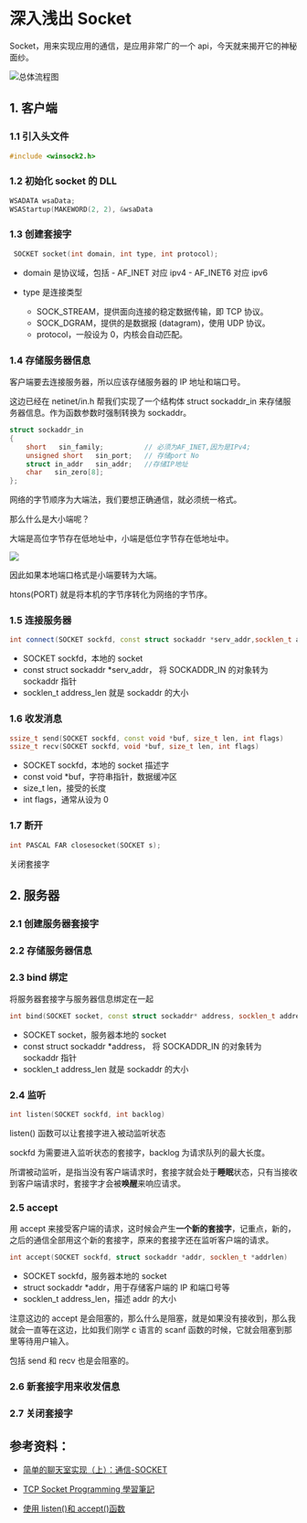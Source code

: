 # 深入浅出 Socket

Socket，用来实现应用的通信，是应用非常广的一个 api，今天就来揭开它的神秘面纱。

![总体流程图](http://upload-images.jianshu.io/upload_images/606862-3476e447d07b243a.png?imageMogr2/auto-orient/strip%7CimageView2/2/w/1240)

## 1. 客户端

### 1.1 引入头文件

```cpp
#include <winsock2.h>
```

### 1.2 初始化 socket 的 DLL

```cpp
WSADATA wsaData;
WSAStartup(MAKEWORD(2, 2), &wsaData
```

### 1.3 创建套接字

```cpp
 SOCKET socket(int domain, int type, int protocol);
```

- domain 是协议域，包括 - AF_INET 对应 ipv4 - AF_INET6 对应 ipv6

- type 是连接类型
  - SOCK_STREAM，提供面向连接的稳定数据传输，即 TCP 协议。
  - SOCK_DGRAM，提供的是数据报 (datagram)，使用 UDP 协议。
  - protocol，一般设为 0，内核会自动匹配。

### 1.4 存储服务器信息

客户端要去连接服务器，所以应该存储服务器的 IP 地址和端口号。

这边已经在 netinet/in.h 帮我们实现了一个结构体 struct sockaddr_in 来存储服务器信息。作为函数参数时强制转换为 sockaddr。

```cpp
struct sockaddr_in
{
    short   sin_family;   		 // 必须为AF_INET,因为是IPv4;
    unsigned short   sin_port;   // 存储port No
    struct in_addr   sin_addr;   //存储IP地址
    char   sin_zero[8];
};
```

网络的字节顺序为大端法，我们要想正确通信，就必须统一格式。

那么什么是大小端呢？

大端是高位字节存在低地址中，小端是低位字节存在低地址中。

![](http://upload-images.jianshu.io/upload_images/606862-b9d4700d7bcf5e45.png?imageMogr2/auto-orient/strip%7CimageView2/2/w/1240)

因此如果本地端口格式是小端要转为大端。

htons(PORT) 就是将本机的字节序转化为网络的字节序。

### 1.5 连接服务器

```cpp
int connect(SOCKET sockfd, const struct sockaddr *serv_addr,socklen_t addrlen)
```

- SOCKET sockfd，本地的 socket
- const struct sockaddr \*serv_addr， 将 SOCKADDR_IN 的对象转为 sockaddr 指针
- socklen_t address_len 就是 sockaddr 的大小

### 1.6 收发消息

```cpp
ssize_t send(SOCKET sockfd, const void *buf, size_t len, int flags)
ssize_t recv(SOCKET sockfd, void *buf, size_t len, int flags)
```

- SOCKET sockfd，本地的 socket 描述字
- const void \*buf，字符串指针，数据缓冲区
- size_t len，接受的长度
- int flags，通常从设为 0

### 1.7 断开

```cpp
int PASCAL FAR closesocket(SOCKET s);
```

关闭套接字

## 2. 服务器

### 2.1 创建服务器套接字

### 2.2 存储服务器信息

### 2.3 bind 绑定

将服务器套接字与服务器信息绑定在一起

```cpp
int bind(SOCKET socket, const struct sockaddr* address, socklen_t address_len);
```

- SOCKET socket，服务器本地的 socket
- const struct sockaddr \*address， 将 SOCKADDR_IN 的对象转为 sockaddr 指针
- socklen_t address_len 就是 sockaddr 的大小

### 2.4 监听

```cpp
int listen(SOCKET sockfd, int backlog)
```

listen() 函数可以让套接字进入被动监听状态

sockfd 为需要进入监听状态的套接字，backlog 为请求队列的最大长度。

所谓被动监听，是指当没有客户端请求时，套接字就会处于**睡眠**状态，只有当接收到客户端请求时，套接字才会被**唤醒**来响应请求。

### 2.5 accept

用 accept 来接受客户端的请求，这时候会产生**一个新的套接字**，记重点，新的，之后的通信全部用这个新的套接字，原来的套接字还在监听客户端的请求。

```cpp
int accept(SOCKET sockfd, struct sockaddr *addr, socklen_t *addrlen)
```

- SOCKET sockfd，服务器本地的 socket
- struct sockaddr \*addr，用于存储客户端的 IP 和端口号等
- socklen_t address_len，描述 addr 的大小

注意这边的 accept 是会阻塞的，那么什么是阻塞，就是如果没有接收到，那么我就会一直等在这边，比如我们刚学 c 语言的 scanf 函数的时候，它就会阻塞到那里等待用户输入。

包括 send 和 recv 也是会阻塞的。

### 2.6 新套接字用来收发信息

### 2.7 关闭套接字

## 参考资料：

- [简单的聊天室实现（上）：通信-SOCKET](https://zhuanlan.zhihu.com/p/24475299)

- [TCP Socket Programming 學習筆記](https://zake7749.github.io/2015/03/17/SocketProgramming/)

- [使用 listen()和 accept()函数](http://c.biancheng.net/cpp/html/3036.html)
